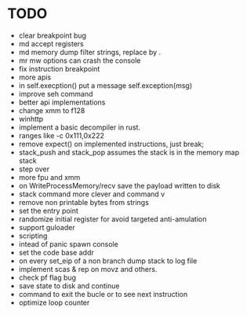 # TODO

- clear breakpoint bug
- md accept registers
- md memory dump filter strings, replace by .
- mr mw options can crash the console
- fix instruction breakpoint 
- more apis
- in self.execption() put a message self.exception(msg)
- improve seh command
- better api implementations
- change xmm to f128
- winhttp
- implement a basic decompiler in rust.
- ranges like -c 0x111,0x222 
- remove expect() on implemented instructions, just break;
- stack_push and stack_pop assumes the stack is in the memory map stack
- step over
- more fpu and xmm
- on WriteProcessMemory/recv save the payload written to disk
- stack command more clever and command v
- remove non printable bytes from strings
- set the entry point
- randomize initial register for avoid targeted anti-amulation
- support guloader
- scripting
- intead of panic spawn console
- set the code base addr
- on every set_eip of a non branch dump stack to log file
- implement scas & rep on movz and others.
- check pf flag bug
- save state to disk and continue
- command to exit the bucle or to see  next instruction
- optimize loop counter
